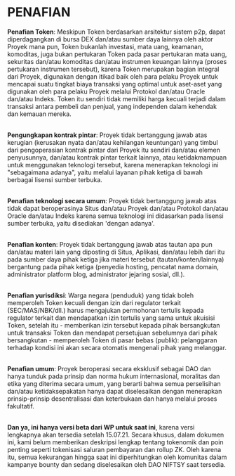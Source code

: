 # PENAFIAN

**Penafian Token**: Meskipun Token berdasarkan arsitektur sistem p2p, dapat diperdagangkan di bursa DEX dan/atau sumber daya lainnya oleh aktor Proyek mana pun, Token bukanlah investasi, mata uang, keamanan, komoditas, juga bukan pertukaran Token pada pasar pertukaran mata uang, sekuritas dan/atau komoditas dan/atau instrumen keuangan lainnya (proses pertukaran instrumen tersebut), karena Token merupakan bagian integral dari Proyek, digunakan dengan itikad baik oleh para pelaku Proyek untuk mencapai suatu tingkat biaya transaksi yang optimal untuk aset-aset yang digunakan oleh para pelaku Proyek melalui Protokol dan/atau Oracle dan/atau Indeks. Token itu sendiri tidak memiliki harga kecuali terjadi dalam transaksi antara pembeli dan penjual, yang independen dalam kehendak dan kemauan mereka.

\
**Pengungkapan kontrak pintar**: Proyek tidak bertanggung jawab atas kerugian (kerusakan nyata dan/atau kehilangan keuntungan) yang timbul dari pengoperasian kontrak pintar dari Proyek itu sendiri dan/atau elemen penyusunnya, dan/atau kontrak pintar terkait lainnya, atau ketidakmampuan untuk menggunakan teknologi tersebut, karena menerapkan teknologi ini "sebagaimana adanya", yaitu melalui layanan pihak ketiga di bawah berbagai lisensi sumber terbuka.

\
**Penafian teknologi secara umum**: Proyek tidak bertanggung jawab atas tidak dapat beroperasinya Situs dan/atau Proyek dan/atau Protokol dan/atau Oracle dan/atau Indeks karena semua teknologi ini didasarkan pada lisensi sumber terbuka, yaitu disediakan 'dengan adanya'.

\
**Penafian konten**: Proyek tidak bertanggung jawab atas tautan apa pun dan/atau materi lain yang diposting di Situs, Aplikasi, dan/atau lebih dari itu pada sumber daya pihak ketiga jika materi tersebut (tautan/konten/lainnya) bergantung pada pihak ketiga (penyedia hosting, pencatat nama domain, administrator platform blog, administrator jejaring sosial, dll.).

\
**Penafian yurisdiksi**: Warga negara (penduduk) yang tidak boleh memperoleh Token kecuali dengan izin dari regulator terkait (SEC/MAS/NBK/dll.) harus mengajukan permohonan tertulis kepada regulator terkait dan mendapatkan izin tertulis yang sama untuk akuisisi Token, setelah itu - memberikan izin tersebut kepada pihak bersangkutan untuk transaksi Token dan mendapat persetujuan sebelumnya dari pihak bersangkutan - memperoleh Token di pasar bebas (publik): pelanggaran terhadap kondisi ini akan secara otomatis mengenali pihak yang melanggar.

\
**Penafian umum**: Proyek beroperasi secara eksklusif sebagai DAO dan hanya tunduk pada prinsip dan norma hukum internasional, moralitas dan etika yang diterima secara umum, yang berarti bahwa semua perselisihan dan/atau ketidaksepakatan hanya dapat diselesaikan dengan menerapkan prinsip-prinsip desentralisasi dan keterbukaan dan hanya melalui proses fakultatif.

\
**Dan ya, ini hanya versi beta dari WP untuk saat ini**, karena versi lengkapnya akan tersedia setelah 15.07.21. Secara khusus, dalam dokumen ini, kami belum memberikan deskripsi lengkap tentang tokenomik dan poin penting seperti tokenisasi saluran pembayaran dan rollup ZK. Oleh karena itu, semua kekurangan hingga saat ini diperhitungkan oleh komunitas dalam kampanye bounty dan sedang diselesaikan oleh DAO NIFTSY saat tersedia.
